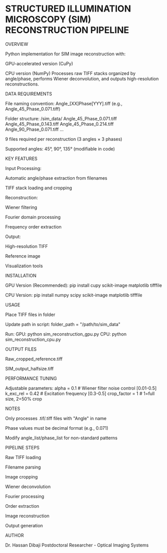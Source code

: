 STRUCTURED ILLUMINATION MICROSCOPY (SIM) RECONSTRUCTION PIPELINE
===============================================================

OVERVIEW

Python implementation for SIM image reconstruction with:

GPU-accelerated version (CuPy)

CPU version (NumPy)
Processes raw TIFF stacks organized by angle/phase, performs Wiener deconvolution, and outputs high-resolution reconstructions.

DATA REQUIREMENTS

File naming convention:
Angle_[XX]Phase[YYY].tiff (e.g., Angle_45_Phase_0.071.tiff)

Folder structure:
/sim_data/
Angle_45_Phase_0.071.tiff
Angle_45_Phase_0.143.tiff
Angle_45_Phase_0.214.tiff
Angle_90_Phase_0.071.tiff
...

9 files required per reconstruction (3 angles × 3 phases)

Supported angles: 45°, 90°, 135° (modifiable in code)

KEY FEATURES

Input Processing:

Automatic angle/phase extraction from filenames

TIFF stack loading and cropping

Reconstruction:

Wiener filtering

Fourier domain processing

Frequency order extraction

Output:

High-resolution TIFF

Reference image

Visualization tools

INSTALLATION

GPU Version (Recommended):
pip install cupy scikit-image matplotlib tifffile

CPU Version:
pip install numpy scipy scikit-image matplotlib tifffile

USAGE

Place TIFF files in folder

Update path in script:
folder_path = "/path/to/sim_data"

Run:
GPU: python sim_reconstruction_gpu.py
CPU: python sim_reconstruction_cpu.py

OUTPUT FILES

Raw_cropped_reference.tiff

SIM_output_halfsize.tiff

PERFORMANCE TUNING

Adjustable parameters:
alpha = 0.1 # Wiener filter noise control [0.01-0.5]
k_exc_rel = 0.42 # Excitation frequency [0.3-0.5]
crop_factor = 1 # 1=full size, 2=50% crop

NOTES

Only processes .tif/.tiff files with "Angle" in name

Phase values must be decimal format (e.g., 0.071)

Modify angle_list/phase_list for non-standard patterns

PIPELINE STEPS

Raw TIFF loading

Filename parsing

Image cropping

Wiener deconvolution

Fourier processing

Order extraction

Image reconstruction

Output generation

AUTHOR

Dr. Hassan Dibaji
Postdoctoral Researcher - Optical Imaging Systems
